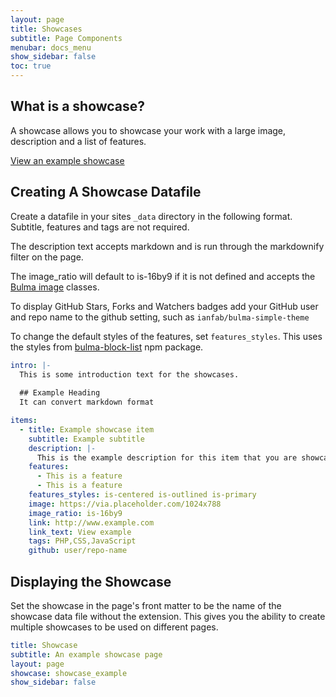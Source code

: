 ```yaml
---
layout: page
title: Showcases
subtitle: Page Components
menubar: docs_menu
show_sidebar: false
toc: true
---
```


## What is a showcase?

A showcase allows you to showcase your work with a large image, description and a list of features. 

[View an example showcase](/showcase)

## Creating A Showcase Datafile

Create a datafile in your sites `_data` directory in the following format. Subtitle, features and tags are not required. 

The description text accepts markdown and is run through the markdownify filter on the page.

The image_ratio will default to is-16by9 if it is not defined and accepts the [Bulma image](https://bulma.io/documentation/elements/image/) classes.

To display GitHub Stars, Forks and Watchers badges add your GitHub user and repo name to the github setting, such as `ianfab/bulma-simple-theme`

To change the default styles of the features, set `features_styles`. This uses the styles from [bulma-block-list](https://www.csrhymes.com/bulma-block-list/) npm package.

```yaml
intro: |-
  This is some introduction text for the showcases.
  
  ## Example Heading
  It can convert markdown format

items:
  - title: Example showcase item
    subtitle: Example subtitle
    description: |-
      This is the example description for this item that you are showcasing and has an image, title, description, tags and a link.
    features:
      - This is a feature
      - This is a feature
    features_styles: is-centered is-outlined is-primary
    image: https://via.placeholder.com/1024x788
    image_ratio: is-16by9
    link: http://www.example.com
    link_text: View example
    tags: PHP,CSS,JavaScript
    github: user/repo-name
```

## Displaying the Showcase

Set the showcase in the page's front matter to be the name of the showcase data file without the extension. This gives you the ability to create multiple showcases to be used on different pages. 

```yaml
title: Showcase
subtitle: An example showcase page
layout: page
showcase: showcase_example
show_sidebar: false
```


